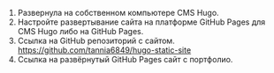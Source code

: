 1. Развернула на собственном компьютере CMS Hugo.
2. Настройте развертывание сайта на платформе GitHub Pages для CMS Hugo либо на GitHub Pages.
3. Ссылка на GitHub репозиторий с сайтом.  <https://github.com/tannia6849/hugo-static-site>
4. Ссылка на развёрнутый GitHub Pages сайт с портфолио.
